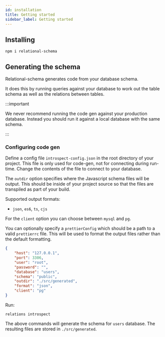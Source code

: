```yaml
---
id: installation
title: Getting started
sidebar_label: Getting started
---
```

## Installing

```
npm i relational-schema
```

## Generating the schema

Relational-schema generates code from your database schema.

It does this by running queries against your database to work out the table schema as well as the relations between tables.

:::important

We never recommend running the code gen against your production database. Instead you should run it against a local database with the same schema.

:::

### Configuring code gen

Define a config file `introspect-config.json` in the root directory of your project.
This file is only used for code-gen, not for connecting during run-time.
Change the contents of the file to connect to your database.

The `outdir` option specifies where the Javascript schema files will be output.
This should be inside of your project source so that the files are transpiled as part of your build.

Supported output formats:

-   `json`, `es6`, `ts`, `cjs`

For the `client` option you can choose between `mysql` and `pg`.

You can optionally specify a `prettierConfig` which should be a path to a valid `prettierrc` file.
This will be used to format the output files rather than the default formatting.

```json
{
    "host": "127.0.0.1",
    "port": 3306,
    "user": "root",
    "password": "",
    "database": "users",
    "schema": "public",
    "outdir": "./src/generated",
    "format": "json",
    "client": "pg"
}
```

Run:

```
relations introspect
```

The above commands will generate the schema for `users` database.
The resulting files are stored in `./src/generated`.
